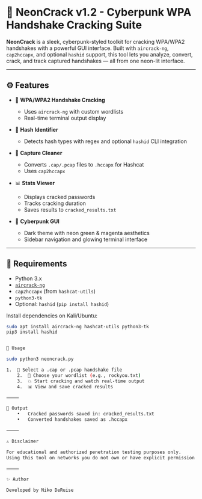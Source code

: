 # 🧬 NeonCrack v1.2 - Cyberpunk WPA Handshake Cracking Suite

**NeonCrack** is a sleek, cyberpunk-styled toolkit for cracking WPA/WPA2 handshakes with a powerful GUI interface. Built with `aircrack-ng`, `cap2hccapx`, and optional `hashid` support, this tool lets you analyze, convert, crack, and track captured handshakes — all from one neon-lit interface.

---

## ⚙️ Features

- 🔐 **WPA/WPA2 Handshake Cracking**
  - Uses `aircrack-ng` with custom wordlists
  - Real-time terminal output display

- 🔎 **Hash Identifier**
  - Detects hash types with regex and optional `hashid` CLI integration

- 🧹 **Capture Cleaner**
  - Converts `.cap/.pcap` files to `.hccapx` for Hashcat
  - Uses `cap2hccapx`

- 📊 **Stats Viewer**
  - Displays cracked passwords
  - Tracks cracking duration
  - Saves results to `cracked_results.txt`

- 🎨 **Cyberpunk GUI**
  - Dark theme with neon green & magenta aesthetics
  - Sidebar navigation and glowing terminal interface

---

## 🚀 Requirements

- Python 3.x
- [`aircrack-ng`](https://www.aircrack-ng.org/)
- `cap2hccapx` (from `hashcat-utils`)
- `python3-tk`
- Optional: `hashid` (`pip install hashid`)

Install dependencies on Kali/Ubuntu:
```bash
sudo apt install aircrack-ng hashcat-utils python3-tk
pip3 install hashid 


🔧 Usage

sudo python3 neoncrack.py

1.	🧨 Select a .cap or .pcap handshake file
	2.	📃 Choose your wordlist (e.g., rockyou.txt)
	3.	💥 Start cracking and watch real-time output
	4.	📊 View and save cracked results

⸻

📁 Output
	•	Cracked passwords saved in: cracked_results.txt
	•	Converted handshakes saved as .hccapx

⸻

⚠️ Disclaimer

For educational and authorized penetration testing purposes only.
Using this tool on networks you do not own or have explicit permission to test is illegal.

⸻

✨ Author

Developed by Niko DeRuise



